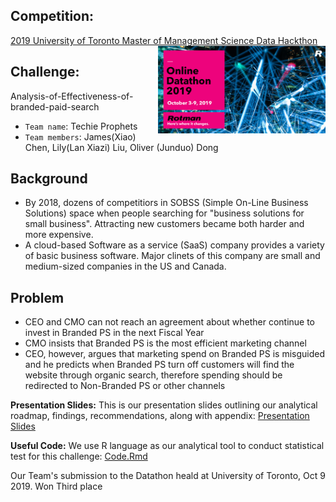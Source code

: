## Competition:
[2019 University of Toronto Master of Management Science Data Hackthon](https://www.rotman.utoronto.ca/Degrees/MastersPrograms/SpecializedProgramsBlog/MMA/MMA-Online-Datathon-2019-Participants-Stories) <img src='figures/MMA2019logo.png' align="right" height="140"/>

## Challenge: 
Analysis-of-Effectiveness-of-branded-paid-search 
-  `Team name`: Techie Prophets
- `Team members`: James(Xiao) Chen, Lily(Lan Xiazi) Liu, Oliver (Junduo) Dong

## Background
- By 2018, dozens of competitiors in SOBSS (Simple On-Line Business Solutions) space when people searching for "business solutions for small business". Attracting  new customers became both harder and more expensive.
- A cloud-based Software as a service (SaaS) company provides a variety of basic business software. Major clinets of this company are small and medium-sized companies in the US and Canada.

## Problem
- CEO and CMO can not reach an agreement about whether continue to invest in Branded PS in the next Fiscal Year
- CMO insists that Branded PS is the most efficient marketing channel
- CEO, however, argues that marketing spend on Branded PS is misguided and he predicts when Branded PS turn off customers will find the website through organic search, therefore spending should be redirected to Non-Branded PS or other channels 

**Presentation Slides:** This is our presentation slides outlining our analytical roadmap, findings, recommendations, along with appendix: [Presentation Slides](https://docs.google.com/presentation/d/10_JqbrgVCmrWno5j5xJgkak4UfLHnHvUg8DcKBmpVsc/edit)

**Useful Code:** We use R language as our analytical tool to conduct statistical test for this challenge: [Code.Rmd](https://github.com/Junduo123/Analysis-of-Effectiveness-of-branded-paid-search./blob/master/2019_MMA_Datahon%20copy.Rmd)

Our Team's submission to the Datathon heald at University of Toronto, Oct 9 2019. Won Third place


